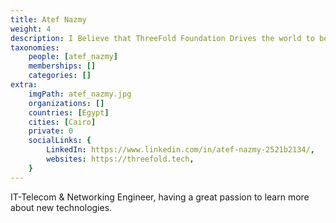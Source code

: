 ```yaml
---
title: Atef Nazmy
weight: 4
description: I Believe that ThreeFold Foundation Drives the world to be Better and Greener.
taxonomies:
    people: [atef_nazmy]
    memberships: []
    categories: []
extra:
    imgPath: atef_nazmy.jpg
    organizations: []
    countries: [Egypt]
    cities: [Cairo]
    private: 0
    socialLinks: {
        LinkedIn: https://www.linkedin.com/in/atef-nazmy-2521b2134/,
        websites: https://threefold.tech,
    }
---
```


IT-Telecom & Networking Engineer, having a great passion to learn more about new technologies.
